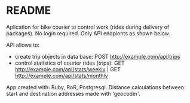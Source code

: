 # README

Aplication for bike courier to control work (rides during delivery of packages).
No login required. Only API endpionts as shown below.

API allows to:
- create trip objects in data base: POST http://example.com/api/trips
- control statistics of courier rides (trips): GET http://example.com/api/stats/weekly | GET http://example.com/api/stats/monthly

App created with: Ruby, RoR, Postgresql. Distance calculations between start and destination addresses made with 'geocoder'.
